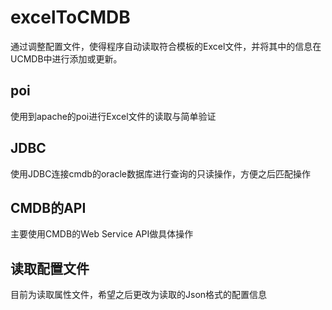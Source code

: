 # excelToCMDB
通过调整配置文件，使得程序自动读取符合模板的Excel文件，并将其中的信息在UCMDB中进行添加或更新。
## poi
使用到apache的poi进行Excel文件的读取与简单验证
## JDBC
使用JDBC连接cmdb的oracle数据库进行查询的只读操作，方便之后匹配操作
## CMDB的API
主要使用CMDB的Web Service API做具体操作
## 读取配置文件
目前为读取属性文件，希望之后更改为读取的Json格式的配置信息
